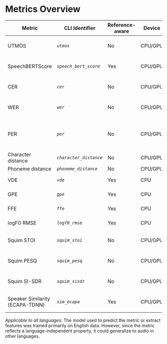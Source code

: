 # Metrics Overview

| Metric                          | CLI Identifier         | Reference-aware | Device  | Languages                                                                                                                                                                                      |
| ------------------------------- | ---------------------- | --------------- | ------- | ---------------------------------------------------------------------------------------------------------------------------------------------------------------------------------------------- |
| UTMOS                           | _`utmos`_              | No              | CPU/GPU | *Applicable to all languages* *                                                                                                                                                                |
| SpeechBERTScore                 | _`speech_bert_score`_  | Yes             | CPU/GPU | *Applicable to all languages* *                                                                                                                                                                |
| CER                             | _`cer`_                | No              | CPU/GPU | Languages supported by [Whisper](https://github.com/openai/whisper/blob/main/whisper/tokenizer.py#L10)                                                                                         |
| WER                             | _`wer`_                | No              | CPU/GPU | Languages supported by [Whisper](https://github.com/openai/whisper/blob/main/whisper/tokenizer.py#L10)                                                                                         |
| PER                             | _`per`_                | No              | CPU/GPU | Languages supported by both [Whisper](https://github.com/openai/whisper/blob/main/whisper/tokenizer.py#L10) and [Espeak](https://github.com/espeak-ng/espeak-ng/blob/master/docs/languages.md) |
| Character distance              | _`character_distance`_ | No              | CPU/GPU | same CER                                                                                                                                                                                       |
| Phoneme distance                | _`phoneme_distance`_   | No              | CPU/GPU | same PER                                                                                                                                                                                       |
| VDE                             | _`vde`_                | Yes             | CPU     | Language-independent                                                                                                                                                                           |
| GPE                             | _`gpe`_                | Yes             | CPU     | Language-independent                                                                                                                                                                           |
| FFE                             | _`ffe`_                | Yes             | CPU     | Language-independent                                                                                                                                                                           |
| logF0 RMSE                      | _`logf0_rmse`_         | Yes             | CPU     | Language-independent                                                                                                                                                                           |
| Squim STOI                      | _`squim_stoi`_         | No              | CPU/GPU | *Applicable to all languages* *                                                                                                                                                                |
| Squim PESQ                      | _`squim_pesq`_         | No              | CPU/GPU | *Applicable to all languages* *                                                                                                                                                                |
| Squim SI-SDR                    | _`squim_sisdr`_        | No              | CPU/GPU | *Applicable to all languages* *                                                                                                                                                                |
| Speaker Similarity (ECAPA-TDNN) | _`sim_ecapa`_          | Yes             | CPU/GPU | *Applicable to all languages* *                                                                                                                                                                |

*Applicable to all languages*:  The model used to predict the metric or extract features was trained primarily on English data. However, since the metric reflects a language-independent property, it could generalize to audio in other languages.
